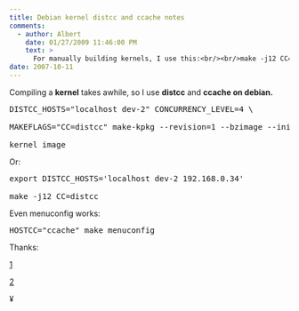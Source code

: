 ```yaml
---
title: Debian kernel distcc and ccache notes
comments:
  - author: Albert
    date: 01/27/2009 11:46:00 PM
    text: >
      For manually building kernels, I use this:<br/><br/>make -j12 CC="distcc"
date: 2007-10-11
---
```

Compiling a <strong>kernel</strong> takes awhile, so I use <strong>distcc</strong> and <strong>ccache on debian.</strong>

<pre>
DISTCC_HOSTS="localhost dev-2" CONCURRENCY_LEVEL=4 \

MAKEFLAGS="CC=distcc" make-kpkg --revision=1 --bzimage --initrd \

kernel_image</pre>

Or:

<pre>
export DISTCC_HOSTS='localhost dev-2 192.168.0.34'

make -j12 CC=distcc</pre>

Even menuconfig works:

<pre>
HOSTCC="ccache" make menuconfig</pre>

Thanks:

<a href="http://gentoo-wiki.com/HOWTO_Compile_Kernel_With_Distcc_and_CCache">1</a>

<a href="http://home.icequake.net/~nemesis/blog/index.php/2006/12/14/compiling-a-linux-kernel-with-distcc/">2</a>

¥

